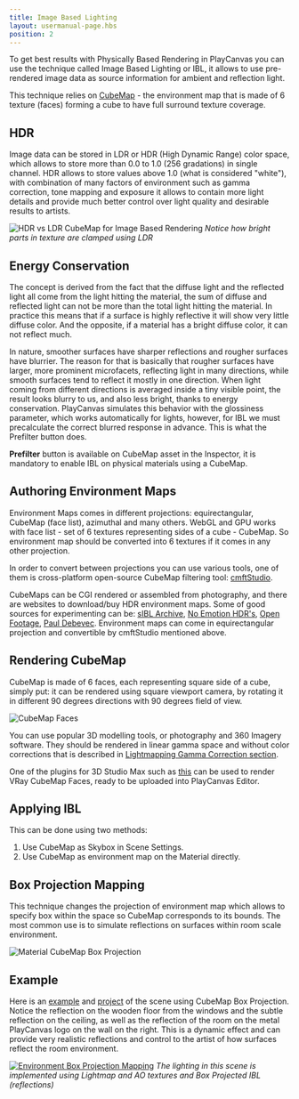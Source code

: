 ```yaml
---
title: Image Based Lighting
layout: usermanual-page.hbs
position: 2
---
```


To get best results with Physically Based Rendering in PlayCanvas you can use the technique called Image Based Lighting or IBL, it allows to use pre-rendered image data as source information for ambient and reflection light.

This technique relies on [CubeMap][3] - the environment map that is made of 6 texture (faces) forming a cube to have full surround texture coverage.

## HDR

Image data can be stored in LDR or HDR (High Dynamic Range) color space, which allows to store more than 0.0 to 1.0 (256 gradations) in single channel. HDR allows to store values above 1.0 (what is considered "white"), with combination of many factors of environment such as gamma correction, tone mapping and exposure  it allows to contain more light details and provide much better control over light quality and desirable results to artists.

![HDR vs LDR CubeMap for Image Based Rendering][9]
*Notice how bright parts in texture are clamped using LDR*

## Energy Conservation

The concept is derived from the fact that the diffuse light and the reflected light all come from the light hitting the material, the sum of diffuse and reflected light can not be more than the total light hitting the material. In practice this means that if a surface is highly reflective it will show very little diffuse color. And the opposite, if a material has a bright diffuse color, it can not reflect much.

In nature, smoother surfaces have sharper reflections and rougher surfaces have blurrier. The reason for that is basically that rougher surfaces have larger, more prominent microfacets, reflecting light in many directions, while smooth surfaces tend to reflect it mostly in one direction. When light coming from different directions is averaged inside a tiny visible point, the result looks blurry to us, and also less bright, thanks to energy conservation. PlayCanvas simulates this behavior with the glossiness parameter, which works automatically for lights, however, for IBL we must precalculate the correct blurred response in advance. This is what the Prefilter button does.

**Prefilter** button is available on CubeMap asset in the Inspector, it is mandatory to enable IBL on physical materials using a CubeMap.

## Authoring Environment Maps

Environment Maps comes in different projections: equirectangular, CubeMap (face list), azimuthal and many others. WebGL and GPU works with face list - set of 6 textures representing sides of a cube - CubeMap. So environment map should be converted into 6 textures if it comes in any other projection.

In order to convert between projections you can use various tools, one of them is cross-platform open-source CubeMap filtering tool: [cmftStudio][0].

CubeMaps can be CGI rendered or assembled from photography, and there are websites to download/buy HDR environment maps. Some of good sources for experimenting can be: [sIBL Archive][6], [No Emotion HDR's][10], [Open Footage][11], [Paul Debevec][12]. Environment maps can come in equirectangular projection and convertible by cmftStudio mentioned above.

## Rendering CubeMap

CubeMap is made of 6 faces, each representing square side of a cube, simply put: it can be rendered using square viewport camera, by rotating it in different 90 degrees directions with 90 degrees field of view.

![CubeMap Faces][13]

You can use popular 3D modelling tools, or photography and 360 Imagery software. They should be rendered in linear gamma space and without color corrections that is described in [Lightmapping Gamma Correction section][1].

One of the plugins for 3D Studio Max such as [this][2] can be used to render VRay CubeMap Faces, ready to be uploaded into PlayCanvas Editor.

## Applying IBL

This can be done using two methods:
1. Use CubeMap as Skybox in Scene Settings.
2. Use CubeMap as environment map on the Material directly.

## Box Projection Mapping

This technique changes the projection of environment map which allows to specify box within the space so CubeMap corresponds to its bounds. The most common use is to simulate reflections on surfaces within room scale environment.

![Material CubeMap Box Projection][4]

## Example

Here is an [example][7] and [project][8] of the scene using CubeMap Box Projection. Notice the reflection on the wooden floor from the windows and the subtle reflection on the ceiling, as well as the reflection of the room on the metal PlayCanvas logo on the wall on the right. This is a dynamic effect and can provide very realistic reflections and control to the artist of how surfaces reflect the room environment.

[![Environment Box Projection Mapping][5]][7]
*The lighting in this scene is implemented using Lightmap and AO textures and Box Projected IBL (reflections)*

[0]: https://github.com/dariomanesku/cmftStudio
[1]: /user-manual/graphics/lighting/lightmapping/#gamma-correction
[2]: http://www.scriptspot.com/3ds-max/scripts/vray-cubemap-generator-for-unity
[3]: /user-manual/assets/cubemaps/
[4]: /images/user-manual/graphics/physical-rendering/cubemap-box-projection.png
[5]: /images/user-manual/lighting/lightmaps/playcanvas-lightmapping-scene.jpg
[6]: http://www.hdrlabs.com/sibl/archive.html
[7]: https://playcanv.as/p/zdkARz26/
[8]: https://playcanvas.com/project/446587/overview/archviz-example
[9]: /images/user-manual/graphics/physical-rendering/ibl-hdr-ldr.jpg
[10]: http://noemotionhdrs.net/
[11]: https://www.openfootage.net/?tag=hdri
[12]: https://www.pauldebevec.com/Probes/
[13]: /images/user-manual/graphics/physical-rendering/cubemap-faces.jpg

